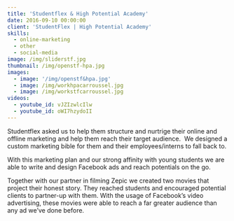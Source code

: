 ```yaml
---
title: 'Studentflex & High Potential Academy'
date: 2016-09-10 00:00:00
client: 'StudentFlex | High Potential Academy'
skills:
  - online-marketing
  - other
  - social-media
image: /img/sliderstf.jpg
thumbnail: /img/openstf-hpa.jpg
images:
  - image: '/img/openstf&hpa.jpg'
  - image: /img/workhpacarroussel.jpg
  - image: /img/workstfcarroussel.jpg
videos:
  - youtube_id: vJZIzwlcIlw
  - youtube_id: oWI7hzydoII
---
```



Studentflex asked us to help them structure and nurtrige their online and offline marketing and help them reach their target audience.  We designed a custom marketing bible for them and their employees/interns to fall back to.

With this marketing plan and our strong affinity with young students we are able to write and design Facebook ads and reach potentials on the go.

Together with our partner in filming Zepic we created two movies that project their honest story. They reached students and encouraged potential clients to partner-up with them. With the usage of Facebook’s video advertising, these movies were able to reach a far greater audience than any ad we’ve done before.